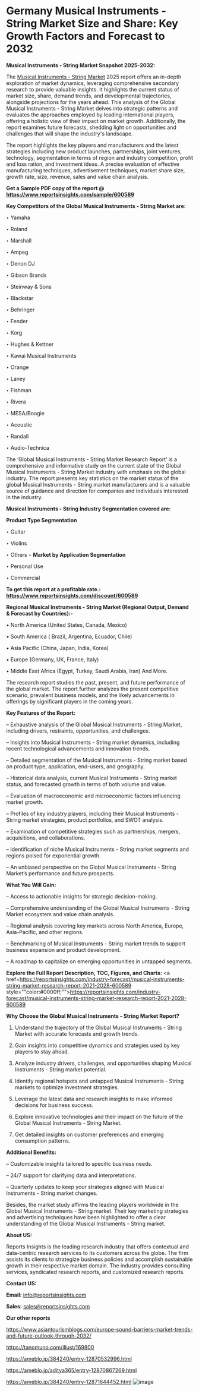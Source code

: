 # Germany Musical Instruments - String Market Size and Share: Key Growth Factors and Forecast to 2032

<strong>Musical Instruments - String Market Snapshot 2025-2032:</strong>

The <a href=https://www.reportsinsights.com/sample/600589>Musical Instruments - String Market</a> 2025 report offers an in-depth exploration of market dynamics, leveraging comprehensive secondary research to provide valuable insights. It highlights the current status of market size, share, demand trends, and developmental trajectories, alongside projections for the years ahead. This analysis of the Global Musical Instruments - String Market delves into strategic patterns and evaluates the approaches employed by leading international players, offering a holistic view of their impact on market growth. Additionally, the report examines future forecasts, shedding light on opportunities and challenges that will shape the industry's landscape.

The report highlights the key players and manufacturers and the latest strategies including new product launches, partnerships, joint ventures, technology, segmentation in terms of region and industry competition, profit and loss ration, and investment ideas. A precise evaluation of effective manufacturing techniques, advertisement techniques, market share size, growth rate, size, revenue, sales and value chain analysis.

<strong>Get a Sample PDF copy of the report @ <a href=https://www.reportsinsights.com/sample/600589 style=color:#0000ff;>https://www.reportsinsights.com/sample/600589</a></strong>

<strong>Key Competitors of the Global Musical Instruments - String Market are:</strong>

‣ Yamaha

‣ Roland

‣ Marshall

‣ Ampeg

‣ Denon DJ

‣ Gibson Brands

‣ Steinway & Sons

‣ Blackstar

‣ Behringer

‣ Fender

‣ Korg

‣ Hughes & Kettner

‣ Kawai Musical Instruments

‣ Orange

‣ Laney

‣ Fishman

‣ Rivera

‣ MESA/Boogie

‣ Acoustic

‣ Randall

‣ Audio-Technica

The ‘Global Musical Instruments - String Market Research Report’ is a comprehensive and informative study on the current state of the Global Musical Instruments - String Market industry with emphasis on the global industry. The report presents key statistics on the market status of the global Musical Instruments - String market manufacturers and is a valuable source of guidance and direction for companies and individuals interested in the industry.

<strong>Musical Instruments - String Industry Segmentation covered are:</strong>

<strong>Product Type Segmentation</strong>

‣ Guitar

‣ Violins

‣ Others
‣ 
<strong>Market by Application Segmentation</strong>

‣ Personal Use

‣ Commercial

<strong>To get this report at a profitable rate.: <a href=https://www.reportsinsights.com/discount/600589 style=color:#0000ff;>https://www.reportsinsights.com/discount/600589</a></strong>

<strong>Regional Musical Instruments - String Market (Regional Output, Demand &amp; Forecast by Countries):-</strong>

• North America (United States, Canada, Mexico)

• South America ( Brazil, Argentina, Ecuador, Chile)

• Asia Pacific (China, Japan, India, Korea)

• Europe (Germany, UK, France, Italy)

• Middle East Africa (Egypt, Turkey, Saudi Arabia, Iran) And More.

The research report studies the past, present, and future performance of the global market. The report further analyzes the present competitive scenario, prevalent business models, and the likely advancements in offerings by significant players in the coming years.

<strong>Key Features of the Report:</strong>

– Exhaustive analysis of the Global Musical Instruments - String Market, including drivers, restraints, opportunities, and challenges.

– Insights into Musical Instruments - String market dynamics, including recent technological advancements and innovation trends.

– Detailed segmentation of the Musical Instruments - String market based on product type, application, end-users, and geography.

– Historical data analysis, current Musical Instruments - String market status, and forecasted growth in terms of both volume and value.

– Evaluation of macroeconomic and microeconomic factors influencing market growth.

– Profiles of key industry players, including their Musical Instruments - String market strategies, product portfolios, and SWOT analysis.

– Examination of competitive strategies such as partnerships, mergers, acquisitions, and collaborations.

– Identification of niche Musical Instruments - String market segments and regions poised for exponential growth.

– An unbiased perspective on the Global Musical Instruments - String Market’s performance and future prospects.

<strong>What You Will Gain:</strong>

– Access to actionable insights for strategic decision-making.

– Comprehensive understanding of the Global Musical Instruments - String Market ecosystem and value chain analysis.

– Regional analysis covering key markets across North America, Europe, Asia-Pacific, and other regions.

– Benchmarking of Musical Instruments - String market trends to support business expansion and product development.

– A roadmap to capitalize on emerging opportunities in untapped segments.

<strong>Explore the Full Report Description, TOC, Figures, and Charts:</strong>
<a href=https://reportsinsights.com/industry-forecast/musical-instruments-string-market-research-report-2021-2028-600589 style=""color:#0000ff;"">https://reportsinsights.com/industry-forecast/musical-instruments-string-market-research-report-2021-2028-600589</a>

<strong>Why Choose the Global Musical Instruments - String Market Report?</strong>

1. Understand the trajectory of the Global Musical Instruments - String Market with accurate forecasts and growth trends.

2. Gain insights into competitive dynamics and strategies used by key players to stay ahead.

3. Analyze industry drivers, challenges, and opportunities shaping Musical Instruments - String market potential.

4. Identify regional hotspots and untapped Musical Instruments - String markets to optimize investment strategies.

5. Leverage the latest data and research insights to make informed decisions for business success.

6. Explore innovative technologies and their impact on the future of the Global Musical Instruments - String Market.

7. Get detailed insights on customer preferences and emerging consumption patterns.

<strong>Additional Benefits:</strong>

– Customizable insights tailored to specific business needs.

– 24/7 support for clarifying data and interpretations.

– Quarterly updates to keep your strategies aligned with Musical Instruments - String market changes.

Besides, the market study affirms the leading players worldwide in the Global Musical Instruments - String market. Their key marketing strategies and advertising techniques have been highlighted to offer a clear understanding of the Global Musical Instruments - String market.

<strong><strong>About US</strong>:</strong>

Reports Insights is the leading research industry that offers contextual and data-centric research services to its customers across the globe. The firm assists its clients to strategize business policies and accomplish sustainable growth in their respective market domain. The industry provides consulting services, syndicated research reports, and customized research reports.

<strong>Contact US:</strong>

<p class=><b>Email:</b> <a href=mailto:info@reportsinsights.com>info@reportsinsights.com</a></p>
<p class=><b>Sales:</b> <a href=mailto:sales@reportsinsights.com>sales@reportsinsights.com</a></p>

<strong>Our other reports</strong>

<a href=https://www.asiantourismblogs.com/europe-sound-barriers-market-trends-and-future-outlook-through-2032/>https://www.asiantourismblogs.com/europe-sound-barriers-market-trends-and-future-outlook-through-2032/</a>

<a href=https://tanomuno.com/illust/169800>https://tanomuno.com/illust/169800</a>

<a href=https://ameblo.jp/384240/entry-12870532996.html>https://ameblo.jp/384240/entry-12870532996.html</a>

<a href=https://ameblo.jp/aditya365/entry-12870867269.html>https://ameblo.jp/aditya365/entry-12870867269.html</a>

<a href=https://ameblo.jp/384240/entry-12871644452.html>https://ameblo.jp/384240/entry-12871644452.html</a>
![image](https://github.com/user-attachments/assets/a9063d65-765b-44a4-84a6-7fb5bb0758e2)
